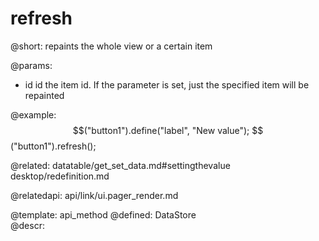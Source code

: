 refresh
=============

@short:
	repaints the whole view or a certain item

@params:
* id		id		the item id. If the parameter is set, just the specified item will be repainted
	

@example:
$$("button1").define("label", "New value");
$$("button1").refresh();

@related:
	datatable/get_set_data.md#settingthevalue
    desktop/redefinition.md
    
@relatedapi:
    	api/link/ui.pager_render.md

@template:	api_method
@defined:	DataStore	
@descr:


